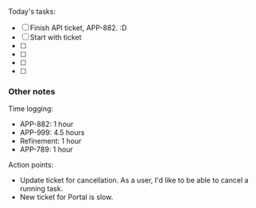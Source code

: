 Today's tasks:
- [ ] Finish API ticket, APP-882. :D
- [ ] Start with  ticket
- [ ] 
- [ ] 
- [ ] 
- [ ]  

### Other notes

Time logging:
- APP-882: 1 hour
- APP-999: 4.5 hours
- Refinement: 1 hour
- APP-789: 1 hour




Action points:
- Update ticket for cancellation.
    As a user, I'd like to be able to cancel a running task.
- New ticket for Portal is slow.


